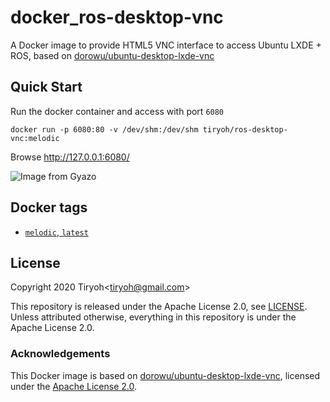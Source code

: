 # docker_ros-desktop-vnc

A Docker image to provide HTML5 VNC interface to access Ubuntu LXDE + ROS, based on [dorowu/ubuntu-desktop-lxde-vnc](https://github.com/fcwu/docker-ubuntu-vnc-desktop)


## Quick Start

Run the docker container and access with port `6080`

```
docker run -p 6080:80 -v /dev/shm:/dev/shm tiryoh/ros-desktop-vnc:melodic
```

Browse http://127.0.0.1:6080/

![Image from Gyazo](https://i.gyazo.com/ab43ab3f6dc10b5186416499e49d0bbe.jpg)

## Docker tags

* [`melodic`, `latest`](https://github.com/Tiryoh/docker_ros-desktop-vnc/blob/master/melodic/Dockerfile)

## License

Copyright 2020 Tiryoh\<tiryoh@gmail.com\>

This repository is released under the Apache License 2.0, see [LICENSE](./LICENSE).  
Unless attributed otherwise, everything in this repository is under the Apache License 2.0.

### Acknowledgements

This Docker image is based on [dorowu/ubuntu-desktop-lxde-vnc](https://github.com/fcwu/docker-ubuntu-vnc-desktop), licensed under the [Apache License 2.0](https://github.com/fcwu/docker-ubuntu-vnc-desktop/blob/60f9ae18e71e9fabbfb23f67b212e64ab72c206e/LICENSE).
